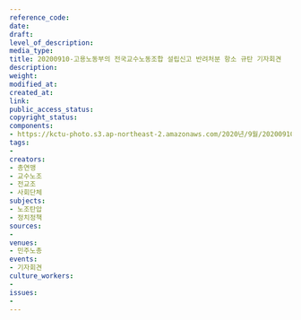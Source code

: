```yaml
---
reference_code: 
date: 
draft: 
level_of_description: 
media_type: 
title: 20200910-고용노동부의 전국교수노동조합 설립신고 반려처분 항소 규탄 기자회견
description: 
weight: 
modified_at: 
created_at: 
link: 
public_access_status: 
copyright_status: 
components:
- https://kctu-photo.s3.ap-northeast-2.amazonaws.com/2020년/9월/20200910-고용노동부의+전국교수노동조합+설립신고+반려처분+항소+규탄+기자회견/_5D_0277.jpg
tags:
- 
creators:
- 총연맹
- 교수노조
- 전교조
- 사회단체
subjects:
- 노조탄압
- 정치정책
sources:
- 
venues:
- 민주노총
events:
- 기자회견
culture_workers:
- 
issues:
- 
---
```

